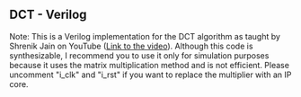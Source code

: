 ## DCT - Verilog
Note: This is a Verilog implementation for the DCT algorithm as taught by Shrenik Jain on YouTube ([Link to the video](https://www.youtube.com/watch?v=tW3Hc0Wrgl0&t=405s)). Although this code is synthesizable, I recommend you to use it only for simulation purposes because it uses the matrix multiplication method and is not efficient.
Please uncomment "i_clk" and "i_rst" if you want to replace the multiplier with an IP core.

